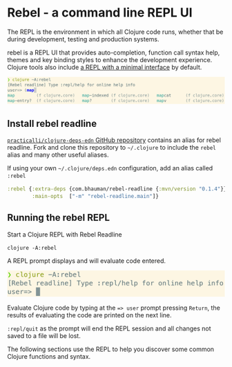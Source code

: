 # Rebel - a command line REPL UI
The REPL is the environment in which all Clojure code runs, whether that be during development, testing and production systems.

rebel is a REPL UI that provides auto-completion, function call syntax help, themes and key binding styles to enhance the development experience.  Clojure tools also include [a REPL with a minimal interface](basic-repl.md) by default.

![Clojure REPL rebel readline - example of autocompletion](/images/clojure-repl-rebel-readline-function-autocomplete.png)

## Install rebel readline
[`practicalli/clojure-deps-edn` GitHub repository](https://github.com/practicalli/clojure-deps-edn) contains an alias for rebel readline.  Fork and clone this repository to `~/.clojure` to include the `rebel` alias and many other useful aliases.

If using your own `~/.clojure/deps.edn` configuration, add an alias called `:rebel`

```clojure
:rebel {:extra-deps {com.bhauman/rebel-readline {:mvn/version "0.1.4"}}
        :main-opts  ["-m" "rebel-readline.main"]}
```


## Running the rebel REPL
Start a Clojure REPL with Rebel Readline

```shell
clojure -A:rebel
```

A REPL prompt displays and will evaluate code entered.

![Clojure REPL rebel readline](/images/clojure-repl-rebel-readline.png)

Evaluate Clojure code by typing at the `=> user` prompt pressing `Return`, the results of evaluating the code are printed on the next line.

`:repl/quit` as the prompt will end the REPL session and all changes not saved to a file will be lost.

The following sections use the REPL to help you discover some common Clojure functions and syntax.
